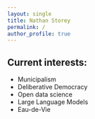 ```yaml
---
layout: single
title: Nathan Storey
permalink: /
author_profile: true
---
```


## Current interests:

- Municipalism
- Deliberative Democracy
- Open data science
- Large Language Models
- Eau-de-Vie
